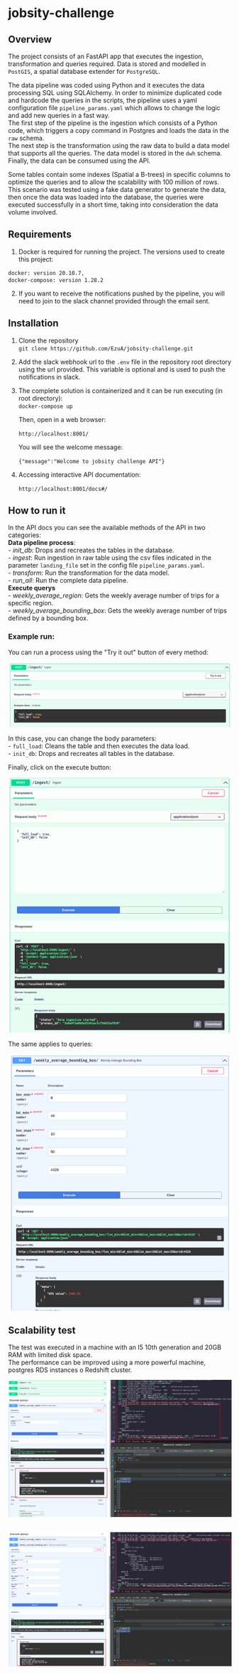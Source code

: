 # jobsity-challenge

## Overview
The project consists of an FastAPI app that executes the ingestion, transformation and queries required. Data is stored and modelled in `PostGIS`, a spatial database extender for `PostgreSQL`. 

The data pipeline was coded using Python and it executes the data processing SQL using SQLAlchemy. In order to minimize duplicated code and hardcode the queries in the scripts, the pipeline uses a yaml configuration file `pipeline_params.yaml` which allows to change the logic and add new queries in a fast way.   
The first step of the pipeline is the ingestion which consists of a Python code, which triggers a copy command in Postgres and loads the data in the `raw` schema.  
The next step is the transformation using the raw data to build a data model that supports all the queries. The data model is stored in the `dwh` schema.  
Finally, the data can be consumed using the API.  

Some tables contain some indexes (Spatial a B-trees) in specific columns to optimize the queries and to allow the scalability with 100 million of rows.  
This scenario was tested using a fake data generator to generate the data, then once the data was loaded into the database, the queries were executed successfully in a short time, taking into consideration the data volume involved. 

## Requirements
1) Docker is required for running the project. The versions used to create this project: 
```
docker: version 20.10.7,
docker-compose: version 1.28.2
```

2) If you want to receive the notifications pushed by the pipeline, you will need to join to the slack channel provided through the email sent.


## Installation
1) Clone the repository  
`git clone https://github.com/EzuA/jobsity-challenge.git`

2) Add the slack webhook url to the `.env` file in the repository root directory using the url provided. This variable is optional and is used to push the notifications in slack.

2) The complete solution is containerized and it can be run executing (in root directory):  
`docker-compose up`

    Then, open in a web browser:

    `http://localhost:8001/`

    You will see the welcome message:
    
    `{"message":"Welcome to jobsity challenge API"}`

3) Accessing interactive API documentation:

    `http://localhost:8001/docs#/`

## How to run it
In the API docs you can see the available methods of the API in two categories:  
    **Data pipeline process**:  
        - *init_db*: Drops and recreates the tables in the database.     
        - *ingest*: Run ingestion in raw table using the csv files indicated in the parameter `landing_file` set in the config file `pipeline_params.yaml`.  
        - *transform*: Run the transformation for the data model.  
        - *run_all*: Run the complete data pipeline.  <br />
    **Execute querys**  
        - *weekly_average_region*: Gets the weekly average number of trips for a specific region.    
        - *weekly_average_bounding_box*: Gets the weekly average number of trips defined by a bounding box.  

### Example run:
You can run a process using the "Try it out" button of every method:

![Ingest](img/api_ingest.png?raw=true "Ingest")

In this case, you can change the body parameters:   
    - `full_load`: Cleans the table and then executes the data load.  
    - `init_db`: Drops and recreates all tables in the database.

Finally, click on the execute button:

![Ingest](img/api_ingest_execution.png?raw=true "Ingest")


The same applies to queries:  

![Query](img/api_query_execution.png?raw=true "Query")

## Scalability test
The test was executed in a machine with an I5 10th generation and 20GB RAM with limited disk space.  
The performance can be improved using a more powerful machine, postgres RDS instances o Redshift cluster.  


![Query](img/avg_by_region.png?raw=true "Query")
<br /><br />

![Query](img/avg_by_box.png?raw=true "Query")

